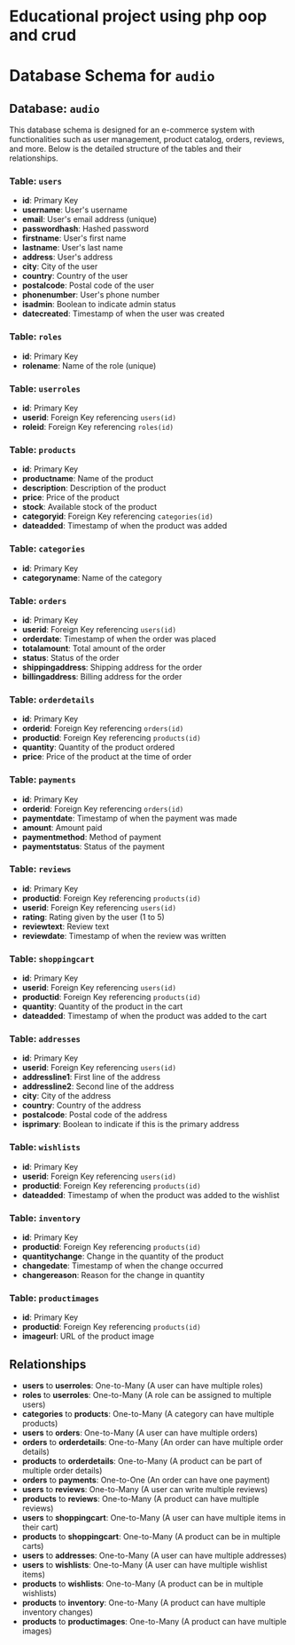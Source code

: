 # Educational project using php oop and crud

# Database Schema for `audio`

## Database: `audio`

This database schema is designed for an e-commerce system with functionalities such as user management, product catalog, orders, reviews, and more. Below is the detailed structure of the tables and their relationships.

### Table: `users`

- **id**: Primary Key
- **username**: User's username
- **email**: User's email address (unique)
- **passwordhash**: Hashed password
- **firstname**: User's first name
- **lastname**: User's last name
- **address**: User's address
- **city**: City of the user
- **country**: Country of the user
- **postalcode**: Postal code of the user
- **phonenumber**: User's phone number
- **isadmin**: Boolean to indicate admin status
- **datecreated**: Timestamp of when the user was created

### Table: `roles`

- **id**: Primary Key
- **rolename**: Name of the role (unique)

### Table: `userroles`

- **id**: Primary Key
- **userid**: Foreign Key referencing `users(id)`
- **roleid**: Foreign Key referencing `roles(id)`

### Table: `products`

- **id**: Primary Key
- **productname**: Name of the product
- **description**: Description of the product
- **price**: Price of the product
- **stock**: Available stock of the product
- **categoryid**: Foreign Key referencing `categories(id)`
- **dateadded**: Timestamp of when the product was added

### Table: `categories`

- **id**: Primary Key
- **categoryname**: Name of the category

### Table: `orders`

- **id**: Primary Key
- **userid**: Foreign Key referencing `users(id)`
- **orderdate**: Timestamp of when the order was placed
- **totalamount**: Total amount of the order
- **status**: Status of the order
- **shippingaddress**: Shipping address for the order
- **billingaddress**: Billing address for the order

### Table: `orderdetails`

- **id**: Primary Key
- **orderid**: Foreign Key referencing `orders(id)`
- **productid**: Foreign Key referencing `products(id)`
- **quantity**: Quantity of the product ordered
- **price**: Price of the product at the time of order

### Table: `payments`

- **id**: Primary Key
- **orderid**: Foreign Key referencing `orders(id)`
- **paymentdate**: Timestamp of when the payment was made
- **amount**: Amount paid
- **paymentmethod**: Method of payment
- **paymentstatus**: Status of the payment

### Table: `reviews`

- **id**: Primary Key
- **productid**: Foreign Key referencing `products(id)`
- **userid**: Foreign Key referencing `users(id)`
- **rating**: Rating given by the user (1 to 5)
- **reviewtext**: Review text
- **reviewdate**: Timestamp of when the review was written

### Table: `shoppingcart`

- **id**: Primary Key
- **userid**: Foreign Key referencing `users(id)`
- **productid**: Foreign Key referencing `products(id)`
- **quantity**: Quantity of the product in the cart
- **dateadded**: Timestamp of when the product was added to the cart

### Table: `addresses`

- **id**: Primary Key
- **userid**: Foreign Key referencing `users(id)`
- **addressline1**: First line of the address
- **addressline2**: Second line of the address
- **city**: City of the address
- **country**: Country of the address
- **postalcode**: Postal code of the address
- **isprimary**: Boolean to indicate if this is the primary address

### Table: `wishlists`

- **id**: Primary Key
- **userid**: Foreign Key referencing `users(id)`
- **productid**: Foreign Key referencing `products(id)`
- **dateadded**: Timestamp of when the product was added to the wishlist

### Table: `inventory`

- **id**: Primary Key
- **productid**: Foreign Key referencing `products(id)`
- **quantitychange**: Change in the quantity of the product
- **changedate**: Timestamp of when the change occurred
- **changereason**: Reason for the change in quantity

### Table: `productimages`

- **id**: Primary Key
- **productid**: Foreign Key referencing `products(id)`
- **imageurl**: URL of the product image

## Relationships

- **users** to **userroles**: One-to-Many (A user can have multiple roles)
- **roles** to **userroles**: One-to-Many (A role can be assigned to multiple users)
- **categories** to **products**: One-to-Many (A category can have multiple products)
- **users** to **orders**: One-to-Many (A user can have multiple orders)
- **orders** to **orderdetails**: One-to-Many (An order can have multiple order details)
- **products** to **orderdetails**: One-to-Many (A product can be part of multiple order details)
- **orders** to **payments**: One-to-One (An order can have one payment)
- **users** to **reviews**: One-to-Many (A user can write multiple reviews)
- **products** to **reviews**: One-to-Many (A product can have multiple reviews)
- **users** to **shoppingcart**: One-to-Many (A user can have multiple items in their cart)
- **products** to **shoppingcart**: One-to-Many (A product can be in multiple carts)
- **users** to **addresses**: One-to-Many (A user can have multiple addresses)
- **users** to **wishlists**: One-to-Many (A user can have multiple wishlist items)
- **products** to **wishlists**: One-to-Many (A product can be in multiple wishlists)
- **products** to **inventory**: One-to-Many (A product can have multiple inventory changes)
- **products** to **productimages**: One-to-Many (A product can have multiple images)

